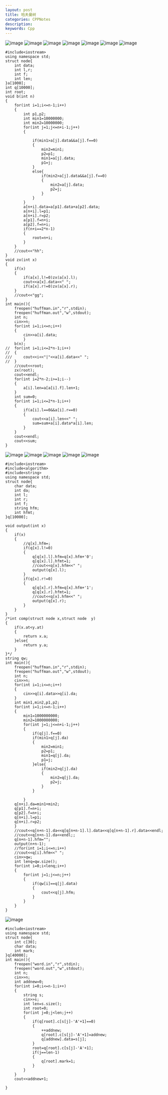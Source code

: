 ```yaml
---
layout: post
title: 哈夫曼树
categories: CPPNotes
description: 
keywords: Cpp
---
```

![image](http://hboke.nos-eastchina1.126.net/%E5%93%88%E5%A4%AB%E6%9B%BC%E6%A0%91%E4%B8%8E%E5%AD%97%E5%85%B8%E6%A0%91%20(1).PNG)
![image](http://hboke.nos-eastchina1.126.net/%E5%93%88%E5%A4%AB%E6%9B%BC%E6%A0%91%E4%B8%8E%E5%AD%97%E5%85%B8%E6%A0%91%20(2).PNG)
![image](http://hboke.nos-eastchina1.126.net/%E5%93%88%E5%A4%AB%E6%9B%BC%E6%A0%91%E4%B8%8E%E5%AD%97%E5%85%B8%E6%A0%91%20(3).PNG)
![image](http://hboke.nos-eastchina1.126.net/%E5%93%88%E5%A4%AB%E6%9B%BC%E6%A0%91%E4%B8%8E%E5%AD%97%E5%85%B8%E6%A0%91%20(4).PNG)
![image](http://hboke.nos-eastchina1.126.net/%E5%93%88%E5%A4%AB%E6%9B%BC%E6%A0%91%E4%B8%8E%E5%AD%97%E5%85%B8%E6%A0%91%20(5).PNG)
![image](http://hboke.nos-eastchina1.126.net/%E5%93%88%E5%A4%AB%E6%9B%BC%E6%A0%91%E4%B8%8E%E5%AD%97%E5%85%B8%E6%A0%91%20(6).PNG)
![image](http://hboke.nos-eastchina1.126.net/%E5%93%88%E5%A4%AB%E6%9B%BC%E6%A0%91%E4%B8%8E%E5%AD%97%E5%85%B8%E6%A0%91%20(7).PNG)
```
#include<iostream>
using namespace std;
struct node{
	int data;
	int l,r;
	int f;
	int len;
}a[1000];
int q[10000];
int root;
void b(int n)
{
	for(int i=1;i<=n-1;i++)
	{
		int p1,p2;
		int min1=10000000;
        int min2=10000000;
		for(int j=1;j<=n+i-1;j++)
		{
			
			if(min1>a[j].data&&a[j].f==0)
			{
				min2=min1;
				p2=p1;
				min1=a[j].data;
				p1=j;
			}
			else{
				if(min2>a[j].data&&a[j].f==0)
				{
					min2=a[j].data;
					p2=j;
				}
			}
		}
		a[n+i].data=a[p1].data+a[p2].data;
		a[n+i].l=p1;
		a[n+i].r=p2;
		a[p1].f=n+i;
		a[p2].f=n+i;
	    if(n+i==2*n-1)
	    {
	    	root=n+i;
		}
	}
	//cout<<"hh";
}
void zx(int x)
{
	if(x)
	{
		if(a[x].l!=0)zx(a[x].l);
		cout<<a[x].data<<" ";
		if(a[x].r!=0)zx(a[x].r);
	}
	//cout<<"gg";
}
int main(){
	freopen("huffman.in","r",stdin);
	freopen("huffman.out","w",stdout);
    int n;
	cin>>n;
	for(int i=1;i<=n;i++)
	{
		cin>>a[i].data;
		}	
	b(n);
//	for(int i=1;i<=2*n-1;i++)
//	{
///		cout<<i<<"|"<<a[i].data<<" ";
//	}
	//cout<<root;
	zx(root);
	cout<<endl;
	for(int i=2*n-2;i>=1;i--)
	{
		a[i].len=a[a[i].f].len+1;
	}
	int sum=0;
	for(int i=1;i<=2*n-1;i++)
	{
		if(a[i].l==0&&a[i].r==0)
		{
			cout<<a[i].len<<" ";
			sum=sum+a[i].data*a[i].len;
		}
	}
	cout<<endl;
	cout<<sum;
}
```
![image](http://hboke.nos-eastchina1.126.net/%E5%93%88%E5%A4%AB%E6%9B%BC%E6%A0%91%E4%B8%8E%E5%AD%97%E5%85%B8%E6%A0%91%20(8).PNG)
![image](http://hboke.nos-eastchina1.126.net/%E5%93%88%E5%A4%AB%E6%9B%BC%E6%A0%91%E4%B8%8E%E5%AD%97%E5%85%B8%E6%A0%91%20(9).PNG)
![image](http://hboke.nos-eastchina1.126.net/%E5%93%88%E5%A4%AB%E6%9B%BC%E6%A0%91%E4%B8%8E%E5%AD%97%E5%85%B8%E6%A0%91%20(10).PNG)
![image](http://hboke.nos-eastchina1.126.net/%E5%93%88%E5%A4%AB%E6%9B%BC%E6%A0%91%E4%B8%8E%E5%AD%97%E5%85%B8%E6%A0%91%20(11).PNG)
![image](http://hboke.nos-eastchina1.126.net/%E5%93%88%E5%A4%AB%E6%9B%BC%E6%A0%91%E4%B8%8E%E5%AD%97%E5%85%B8%E6%A0%91%20(12).PNG)
```
#include<iostream>
#include<algorithm>
#include<string>
using namespace std;
struct node{
	char data;
	int da;
	int l;
	int r;
	int f;
	string hfm;
	int hfmt;
}q[10000];

void output(int x)
{
	if(x)
	{
		//q[x].hfm=;
		if(q[x].l!=0)
		{
			q[q[x].l].hfm=q[x].hfm+'0';
			q[q[x].l].hfmt=1;
			//cout<<q[x].hfm<<" ";
			output(q[x].l);
		}
		if(q[x].r!=0)
		{
			q[q[x].r].hfm=q[x].hfm+'1';
			q[q[x].r].hfmt=1;
			//cout<<q[x].hfm<<" ";
			output(q[x].r);
		}
	}
}
/*int comp(struct node x,struct node  y)
{
	if(x.at<y.at)
	{
		return x.a;
	}else{
		return y.a;
	}
}*/
string qw;
int main(){
	freopen("huffman.in","r",stdin);
	freopen("huffman.out","w",stdout);
	int n;
	cin>>n;
	for(int i=1;i<=n;i++)
	{
		cin>>q[i].data>>q[i].da;
	}
	int min1,min2,p1,p2;
	for(int i=1;i<=n-1;i++)
	{
		min1=1000000000;
		min2=1000000000;
		for(int j=1;j<=n+i-1;j++)
		{
			if(q[j].f==0)
			if(min1>q[j].da)
			{
				min2=min1;
				p2=p1;
				min1=q[j].da;
				p1=j;
			}else{
				if(min2>q[j].da)
				{
					min2=q[j].da;
					p2=j;
				}
			}
			
		}
	q[n+i].da=min1+min2;
	q[p1].f=n+i;
	q[p2].f=n+i;
	q[n+i].l=p1;
	q[n+i].r=p2;
	}
	//cout<<q[n+n-1].da<<q[q[n+n-1].l].data<<q[q[n+n-1].r].data<<endl;
	//cout<<q[n+n-1].da<<endl;;
	q[n+n-1].hfm="";
	output(n+n-1);
	//for(int i=1;i<=n;i++)
	//cout<<q[i].hfm<<" ";
	cin>>qw;
	int lenq=qw.size();
	for(int i=0;i<lenq;i++)
	{
		for(int j=1;j<=n;j++)
		{
			if(qw[i]==q[j].data)
			{
				cout<<q[j].hfm;
			}
		}
	}
}
```
![image](http://hboke.nos-eastchina1.126.net/%E5%93%88%E5%A4%AB%E6%9B%BC%E6%A0%91%E4%B8%8E%E5%AD%97%E5%85%B8%E6%A0%91%20(13).PNG)
```
#include<iostream>
using namespace std;
struct node{
	int c[30];
	char data;
	int mark;
}q[40000];
int main(){
	freopen("word.in","r",stdin);
	freopen("word.out","w",stdout);
	int n;
	cin>>n;
	int addnew=0;
	for(int i=0;i<=n-1;i++)
	{
		string s;
		cin>>s;
		int len=s.size();
		int root=0;
		for(int j=0;j<len;j++)
		{
			if(q[root].c[s[j]-'A'+1]==0)
			{
				++addnew;
				q[root].c[s[j]-'A'+1]=addnew;
				q[addnew].data=s[j];
			}
			root=q[root].c[s[j]-'A'+1];
			if(j==len-1)
			{
				q[root].mark=1;
			}
		}
	}
	cout<<addnew+1;
	
}
```
